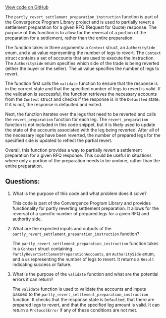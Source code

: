 [View code on GitHub](https://github.com/convergence-rfq/convergence-program-library/rfq/program/src/instructions/rfq/partly_revert_settlement_preparation.rs)

The `partly_revert_settlement_preparation_instruction` function is part of the Convergence Program Library project and is used to partially revert a settlement preparation for a given RFQ (Request for Quote) response. The purpose of this function is to allow for the reversal of a portion of the preparation for a settlement, rather than the entire preparation. 

The function takes in three arguments: a `Context` struct, an `AuthoritySide` enum, and a `u8` value representing the number of legs to revert. The `Context` struct contains a set of accounts that are used to execute the instruction. The `AuthoritySide` enum specifies which side of the trade is being reverted (either the buyer or the seller). The `u8` value specifies the number of legs to revert. 

The function first calls the `validate` function to ensure that the response is in the correct state and that the specified number of legs to revert is valid. If the validation is successful, the function retrieves the necessary accounts from the `Context` struct and checks if the response is in the `Defaulted` state. If it is not, the response is defaulted and exited. 

Next, the function iterates over the legs that need to be reverted and calls the `revert_preparation` function for each leg. The `revert_preparation` function is not included in this code snippet, but it is likely used to update the state of the accounts associated with the leg being reverted. After all of the necessary legs have been reverted, the number of prepared legs for the specified side is updated to reflect the partial revert. 

Overall, this function provides a way to partially revert a settlement preparation for a given RFQ response. This could be useful in situations where only a portion of the preparation needs to be undone, rather than the entire preparation.
## Questions: 
 1. What is the purpose of this code and what problem does it solve?
    
    This code is part of the Convergence Program Library and provides functionality for partly reverting settlement preparation. It allows for the reversal of a specific number of prepared legs for a given RFQ and authority side.

2. What are the expected inputs and outputs of the `partly_revert_settlement_preparation_instruction` function?
    
    The `partly_revert_settlement_preparation_instruction` function takes in a `Context` struct containing `PartlyRevertSettlementPreparationAccounts`, an `AuthoritySide` enum, and a `u8` representing the number of legs to revert. It returns a `Result` indicating success or failure.

3. What is the purpose of the `validate` function and what are the potential errors it can return?
    
    The `validate` function is used to validate the accounts and inputs passed to the `partly_revert_settlement_preparation_instruction` function. It checks that the response state is `Defaulted`, that there are prepared legs to revert, and that the specified leg amount is valid. It can return a `ProtocolError` if any of these conditions are not met.